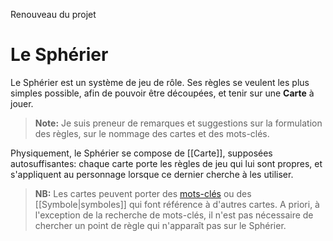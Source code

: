 Renouveau du projet

# Le Sphérier

Le Sphérier est un système de jeu de rôle.
Ses règles se veulent les plus simples possible, afin de pouvoir être découpées, et tenir sur une **Carte** à jouer.  

> **Note:**
Je suis preneur de remarques et suggestions sur la formulation des règles, sur le nommage des cartes et des mots-clés. 

Physiquement, le Sphérier se compose de [[Carte]],  supposées autosuffisantes: chaque carte porte les règles de jeu qui lui sont propres, et s'appliquent au personnage lorsque ce dernier cherche à les utiliser. 

> **NB:**
Les cartes peuvent porter des [mots-clés](Mot-clé.md) ou des [[Symbole|symboles]] qui font référence à d'autres cartes. 
A priori, à l'exception de la recherche de mots-clés, il n'est pas nécessaire de chercher un point de règle qui n'apparaît pas sur le Sphérier.